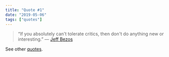 ```yaml
---
title: "Quote #1"
date: "2019-05-06"
tags: ["quotes"]
---
```


> “If you absolutely can't tolerate critics, then don't do anything new or interesting.”
> — <a href="https://en.wikiquote.org/wiki/Jeff_Bezos" target="_blank" rel="noopener">Jeff Bezos</a>

See other <a href="/tag/quotes/">quotes</a>.
